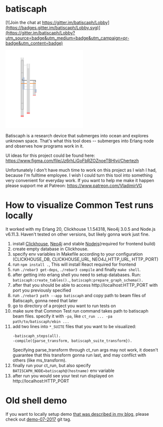 # batiscaph

[![Join the chat at https://gitter.im/batiscaph/Lobby](https://badges.gitter.im/batiscaph/Lobby.svg)](https://gitter.im/batiscaph/Lobby?utm_source=badge&utm_medium=badge&utm_campaign=pr-badge&utm_content=badge)

![batiscaph display example](https://github.com/vladimir-vg/batiscaph/raw/demo-01-2018/open_port_and_change_owner.gif)

Batiscaph is a research device that submerges into ocean and explores unknown space.
That's what this tool does -- submerges into Erlang node and observes how programs work in it.

UI ideas for this project could be found here: https://www.figma.com/file/Jz6rhLiGoFbRZOZnoeTBHIvj/Chertezh

Unfortunately I don't have much time to work on this project as I wish I had, because I'm fulltime employee.
I wish I could turn this tool into something very convenient for everyday work.
If you want to help me make it happen please support me at Patreon: https://www.patreon.com/VladimirVG

# How to visualize Common Test runs locally

It worked with my Erlang 20, Clickhouse 1.1.54318, Neo4j 3.0.5 and Node.js v6.11.3.
Haven't tested on other versions, but likely gonna work just fine.

 1. install [Clickhouse](https://clickhouse.yandex/), [Neo4j](https://neo4j.com/) and stable [Nodejs](https://nodejs.org/en/)(required for frontend build)
 2. create empty database in Clickhouse.
 3. specify env variables in Makefile according to your configuration (CLICKHOUSE_DB, CLICKHOUSE_URL, NEO4J_HTTP_URL, HTTP_PORT)
 4. run `npm install .`, This will install React required for frontend
 5. run `./rebar3 get-deps`, `./rebar3 compile` and finally `make shell`.
 6. after getting into erlang shell you need to setup databases.
    Run: `batiscaph:create_tables().`, `batiscaph:prepare_graph_schema().`
 7. after that you should be able to access http://localhost:HTTP_PORT with port you previously specified
 8. run `./rebar3 path --app batiscaph` and copy path to beam files of Batiscaph, gonna need that later
 9. go to directory of a project you want to run tests on
 10. make sure that Common Test run command takes path to batiscaph beam files.
     specify it with `-pa`, like `ct_run ... -pa path/to/batiscaph/ebin ...`
 11. add two lines into `*_SUITE` files that you want to be visualized:
     ```
     -batiscaph_steps(all).
     -compile({parse_transform, batiscaph_suite_transform}).
     ```
     Specifying parse_transform through ct_run args may not work,
     it doesn't guarantee that this transform gonna run last,
     and may conflict with others (like ms_transform).
  12. finally run your ct_run, but also specify `BATISCAPH_NODE=batiscaph@(hostname)` env variable
  13. after run you would see your test run displayed on http://localhost:HTTP_PORT

# Old shell demo

If you want to locally setup demo [that was described in my blog](http://vladimir-vg.me/erlang-shell-visualization-demo/), please check out [demo-07-2017](https://github.com/vladimir-vg/batiscaph/tree/demo-07-2017) git tag.